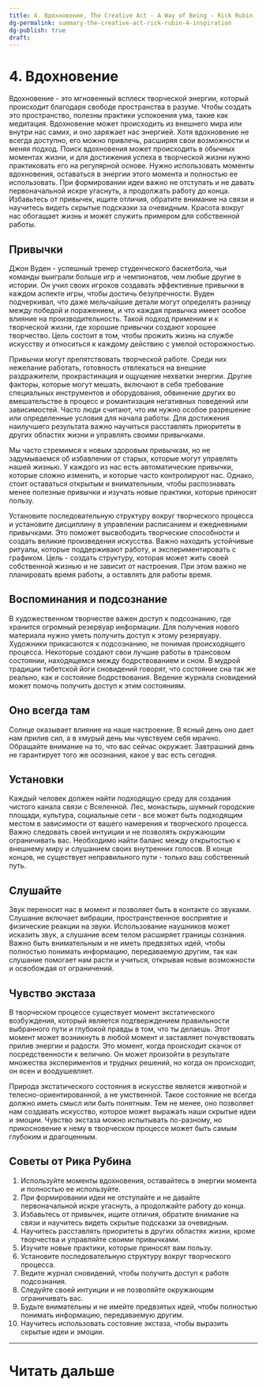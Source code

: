 ```yaml
---
title: 4. Вдохновение, The Creative Act - A Way of Being - Rick Rubin
dg-permalink: summary-the-creative-act-rick-rubin-4-inspiration
dg-publish: true
draft:
---
```


# 4. Вдохновение
Вдохновение - это мгновенный всплеск творческой энергии, который происходит благодаря свободе пространства в разуме. Чтобы создать это пространство, полезны практики успокоения ума, такие как медитация. Вдохновение может происходить из внешнего мира или внутри нас самих, и оно заряжает нас энергией. Хотя вдохновение не всегда доступно, его можно привлечь, расширяя свои возможности и меняя подход. Поиск вдохновения может происходить в обычных моментах жизни, и для достижения успеха в творческой жизни нужно практиковать его на регулярной основе.
Нужно использовать моменты вдохновения, оставаться в энергии этого момента и полностью ее использовать. При формировании идеи важно не отступать и не давать первоначальной искре угаснуть, а продолжать работу до конца.
Избавьтесь от привычек, ищите отличия, обратите внимание на связи и научитесь видеть скрытые подсказки за очевидным. Красота вокруг нас обогащает жизнь и может служить примером для собственной работы.

## Привычки
Джон Вуден - успешный тренер студенческого баскетбола, чьи команды выиграли больше игр и чемпионатов, чем любые другие в истории. Он учил своих игроков создавать эффективные привычки в каждом аспекте игры, чтобы достичь безупречности. Вуден подчеркивал, что даже мельчайшие детали могут определять разницу между победой и поражением, и что каждая привычка имеет особое влияние на производительность. Такой подход применим и к творческой жизни, где хорошие привычки создают хорошее творчество. Цель состоит в том, чтобы прожить жизнь на службе искусству и относиться к каждому действию с умелой осторожностью.

Привычки могут препятствовать творческой работе. Среди них нежелание работать, готовность отвлекаться на внешние раздражители, прокрастинация и ощущение нехватки энергии. Другие факторы, которые могут мешать, включают в себя требование специальных инструментов и оборудования, обвинение других во вмешательстве в процесс и романтизация негативных поведений или зависимостей. Часто люди считают, что им нужно особое разрешение или определенные условия для начала работы. Для достижения наилучшего результата важно научиться расставлять приоритеты в других областях жизни и управлять своими привычками.

Мы часто стремимся к новым здоровым привычкам, но не задумываемся об избавлении от старых, которые могут управлять нашей жизнью. У каждого из нас есть автоматические привычки, которые сложно изменить, и которые часто контролируют нас. Однако, стоит оставаться открытым и внимательным, чтобы распознавать менее полезные привычки и изучать новые практики, которые приносят пользу.

Установите последовательную структуру вокруг творческого процесса и установите дисциплину в управлении расписанием и ежедневными привычками. Это поможет высвободить творческие способности и создать великие произведения искусства. Важно находить устойчивые ритуалы, которые поддерживают работу, и экспериментировать с графиком. Цель - создать структуру, которая может жить своей собственной жизнью и не зависит от настроения. При этом важно не планировать время работы, а оставлять для работы время.

## Воспоминания и подсознание
В художественном творчестве важен доступ к подсознанию, где хранится огромный резервуар информации. Для получения нового материала нужно уметь получить доступ к этому резервуару. Художники прикасаются к подсознанию, не понимая происходящего процесса. Некоторые создают свои лучшие работы в трансовом состоянии, находящемся между бодрствованием и сном. В мудрой традиции тибетской йоги сновидений говорят, что состояние сна так же реально, как и состояние бодрствования. Ведение журнала сновидений может помочь получить доступ к этим состояниям.

## Оно всегда там
Солнце оказывает влияние на наше настроение. В ясный день оно дает нам прилив сил, а в хмурый день мы чувствуем себя мрачно. Обращайте внимание на то, что вас сейчас окружает. Завтрашний день не гарантирует того же осознания, какое у вас есть сегодня.

## Установки
Каждый человек должен найти подходящую среду для создания чистого канала связи с Вселенной. Лес, монастырь, шумный городские площади, культура, социальные сети - все может быть подходящим местом в зависимости от вашего намерения и творческого процесса. Важно следовать своей интуиции и не позволять окружающим ограничивать вас. Необходимо найти баланс между открытостью к внешнему миру и слушанием своих внутренних голосов. В конце концов, не существует неправильного пути - только ваш собственный путь.

## Слушайте
Звук переносит нас в момент и позволяет быть в контакте со звуками. Слушание включает вибрации, пространственное восприятие и физические реакции на звуки. Использование наушников может исказить звук, а слушание всем телом расширяет границы сознания. Важно быть внимательным и не иметь предвзятых идей, чтобы полностью понимать информацию, передаваемую другим, так как слушание помогает нам расти и учиться, открывая новые возможности и освобождая от ограничений.

## Чувство экстаза
В творческом процессе существует момент экстатического возбуждения, который является подтверждением правильности выбранного пути и глубокой правды в том, что ты делаешь. Этот момент может возникнуть в любой момент и заставляет почувствовать прилив энергии и радости. Это момент, когда происходит скачок от посредственности к величию. Он может произойти в результате множества экспериментов и трудных решений, но когда он происходит, он ясен и воодушевляет.

Природа экстатического состояния в искусстве является животной и телесно-ориентированной, а не умственной. Такое состояние не всегда должно иметь смысл или быть понятным. Тем не менее, оно позволяет нам создавать искусство, которое может выражать наши скрытые идеи и эмоции. Чувство экстаза можно испытывать по-разному, но прикосновение к нему в творческом процессе может быть самым глубоким и драгоценным.

## Советы от Рика Рубина
1. Используйте моменты вдохновения, оставайтесь в энергии момента и полностью ее используйте.
2. При формировании идеи не отступайте и не давайте первоначальной искре угаснуть, а продолжайте работу до конца.
3. Избавьтесь от привычек, ищите отличия, обратите внимание на связи и научитесь видеть скрытые подсказки за очевидным.
4. Научитесь расставлять приоритеты в других областях жизни, кроме творчества и управляйте своими привычками.
5. Изучите новые практики, которые приносят вам пользу.
6. Установите последовательную структуру вокруг творческого процесса.
7. Ведите журнал сновидений, чтобы получить доступ к работе подсознания.
8. Следуйте своей интуиции и не позволяйте окружающим ограничивать вас.
9. Будьте внимательны и не имейте предвзятых идей, чтобы полностью понимать информацию, передаваемую другим.
10. Научитесь использовать состояние экстаза, чтобы выразить скрытые идеи и эмоции.

---
# Читать дальше
